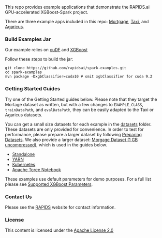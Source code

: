This repo provides example applications that demonstrate the RAPIDS.ai GPU-accelerated XGBoost-Spark project.

There are three example apps included in this repo: [Mortgage](/src/main/scala/ai/rapids/spark/examples/mortgage), [Taxi](/src/main/scala/ai/rapids/spark/examples/taxi), and [Agaricus](/src/main/scala/ai/rapids/spark/examples/agaricus).

### Build Examples Jar
Our example relies on [cuDF](https://github.com/rapidsai/cudf) and [XGBoost](https://github.com/rapidsai/xgboost/tree/rapids-spark)

Follow these steps to build the jar:

```
git clone https://github.com/rapidsai/spark-examples.git
cd spark-examples
mvn package -DxgbClassifier=cuda10 # omit xgbClassifier for cuda 9.2
```

### Getting Started Guides

Try one of the Getting Started guides below. Please note that they target the Mortage dataset as written, but with a few changes to `EXAMPLE_CLASS`, `trainDataPath`, and `evalDataPath`, they can be easily adapted to the Taxi or Agaricus datasets.

You can get a small size datasets for each example in the [datasets](/datasets) folder. These datasets are only provided for convenience. In order to test for performance, please prepare a larger dataset by following [Preparing Datasets](docs/preparing_datasets.md). We also provide a larger dataset: [Morgage Dataset (1 GB uncompressed)](https://rapidsai-data.s3.us-east-2.amazonaws.com/spark/mortgage.zip), which is used in the guides below.

- [Standalone](docs/standalone.md)
- [YARN](docs/yarn.md)
- [Kubernetes](docs/kubernetes.md)
- [Apache Toree Notebook](docs/toree.md)

These examples use default parameters for demo purposes. For a full list please see [Supported XGBoost Parameters](/docs/supported_xgboost_parameters.md).

### Contact Us

Please see the [RAPIDS](https://rapids.ai/community.html) website for contact information.

### License

This content is licensed under the [Apache License 2.0](/LICENSE)
